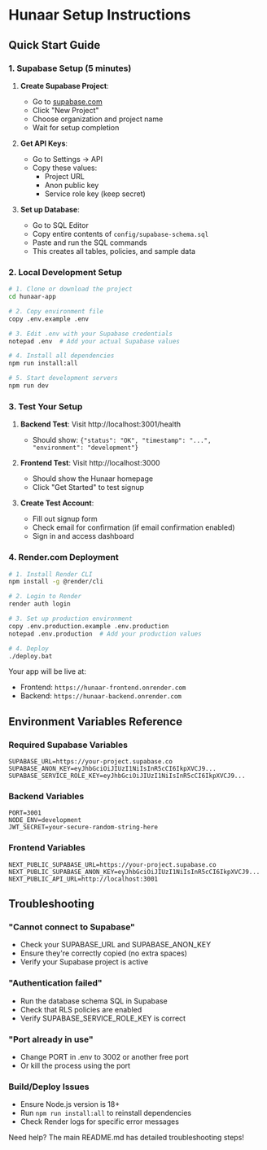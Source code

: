 # Hunaar Setup Instructions

## Quick Start Guide

### 1. Supabase Setup (5 minutes)

1. **Create Supabase Project**:
   - Go to [supabase.com](https://supabase.com)
   - Click "New Project"
   - Choose organization and project name
   - Wait for setup completion

2. **Get API Keys**:
   - Go to Settings → API
   - Copy these values:
     - Project URL
     - Anon public key
     - Service role key (keep secret)

3. **Set up Database**:
   - Go to SQL Editor
   - Copy entire contents of `config/supabase-schema.sql`
   - Paste and run the SQL commands
   - This creates all tables, policies, and sample data

### 2. Local Development Setup

```bash
# 1. Clone or download the project
cd hunaar-app

# 2. Copy environment file
copy .env.example .env

# 3. Edit .env with your Supabase credentials
notepad .env  # Add your actual Supabase values

# 4. Install all dependencies
npm run install:all

# 5. Start development servers
npm run dev
```

### 3. Test Your Setup

1. **Backend Test**: Visit http://localhost:3001/health
   - Should show: `{"status": "OK", "timestamp": "...", "environment": "development"}`

2. **Frontend Test**: Visit http://localhost:3000
   - Should show the Hunaar homepage
   - Click "Get Started" to test signup

3. **Create Test Account**:
   - Fill out signup form
   - Check email for confirmation (if email confirmation enabled)
   - Sign in and access dashboard

### 4. Render.com Deployment

```bash
# 1. Install Render CLI
npm install -g @render/cli

# 2. Login to Render
render auth login

# 3. Set up production environment
copy .env.production.example .env.production
notepad .env.production  # Add your production values

# 4. Deploy
./deploy.bat
```

Your app will be live at:
- Frontend: `https://hunaar-frontend.onrender.com`
- Backend: `https://hunaar-backend.onrender.com`

## Environment Variables Reference

### Required Supabase Variables
```env
SUPABASE_URL=https://your-project.supabase.co
SUPABASE_ANON_KEY=eyJhbGciOiJIUzI1NiIsInR5cCI6IkpXVCJ9...
SUPABASE_SERVICE_ROLE_KEY=eyJhbGciOiJIUzI1NiIsInR5cCI6IkpXVCJ9...
```

### Backend Variables
```env
PORT=3001
NODE_ENV=development
JWT_SECRET=your-secure-random-string-here
```

### Frontend Variables
```env
NEXT_PUBLIC_SUPABASE_URL=https://your-project.supabase.co
NEXT_PUBLIC_SUPABASE_ANON_KEY=eyJhbGciOiJIUzI1NiIsInR5cCI6IkpXVCJ9...
NEXT_PUBLIC_API_URL=http://localhost:3001
```

## Troubleshooting

### "Cannot connect to Supabase"
- Check your SUPABASE_URL and SUPABASE_ANON_KEY
- Ensure they're correctly copied (no extra spaces)
- Verify your Supabase project is active

### "Authentication failed"
- Run the database schema SQL in Supabase
- Check that RLS policies are enabled
- Verify SUPABASE_SERVICE_ROLE_KEY is correct

### "Port already in use"
- Change PORT in .env to 3002 or another free port
- Or kill the process using the port

### Build/Deploy Issues
- Ensure Node.js version is 18+
- Run `npm run install:all` to reinstall dependencies
- Check Render logs for specific error messages

Need help? The main README.md has detailed troubleshooting steps!